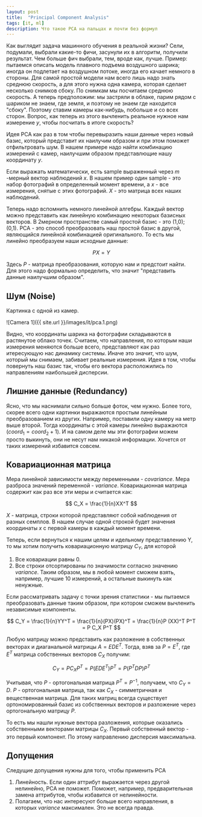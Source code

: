 ```yaml
---
layout: post
title:  "Principal Component Analysis"
tags: [it, ml]
description: Что такое PCA на пальцах и почти без формул
---
```


Как выглядит задача машинного обучения в реальной жизни? Сели, подумали, выбрали какие-то фичи, засунули их в алгоритм, получили результат. Чем больше фич выбрали, тем, вроде как, лучше. Пример: пытаемся описать модель плавного подъема воздушного шарика; иногда он подлетает на воздушном потоке, иногда его качает немного в стороны. Для самой простой модели нам всего лишь надо знать среднюю скорость, а для этого нужна одна камера, которая сделает несколько снимков сбоку. По снимкам мы посчитаем среднюю скорость. А теперь предположим: мы застряли в облаке, парим рядом с шариком не знаем, где земля, и поэтому не знаем где находится "сбоку". Поэтому ставим камеры как-нибудь, побольше и со всех сторон. Вопрос, как теперь из этого вычленить реальное нужное нам измерение *y*, чтобы посчитать в итоге скорость?

Идея PCA как раз в том чтобы перевыразить наши данные через новый базис, который представит их наилучим образом и при этом поможет отфильтровать шум. В нашем примере надо найти комбинацию измерений с камер, наилучшим образом представлющие нашу координату *y*.

Если выражать математически, есть sample выраженный через $m$ -мерный вектор наблюдений $x$. В нашем пример один sample - это набор фотографий в определенный момент времени, а $x$ - все измерения, снятые с этих фотографий. $X$ - это матрица всех наших наблюдений. 

Теперь надо вспомнить немного линейной алгебры. Каждый вектор можно представить как линейную комбинацию некоторых базисных векторов. В 2мерном пространстве самый простой базис - это (1,0); (0,1). PCA - это способ преобразовать наш простой базис в другой, являющийся линейной комбинацией оригинального. То есть мы линейно преобразуем наши исходные данные:

$$ PX = Y $$

Здесь $P$ - матрица преобразования, которую нам и предстоит найти. Для этого надо формально определить, что значит "представить данные наилучшим образом". 

## Шум (Noise)

Картинка с одной из камер.

![Camera 1]({{ site.url }}/images/it/pca.1.png)

Видно, что координаты шарика на фотографии складываются в растянутое облако точек. Считаем, что направления, по которым наши измерения меняются больше всего, представляют как раз итересующую нас динамику системы. Иначе это значит, что шум, который мы снимаем, забивает реальные измерения. Идея в том, чтобы повернуть наш базис так, чтобы его вектора расположились по направлениям наибольшей дисперсии.

## Лишние данные (Redundancy)

Ясно, что мы наснимали сильно больше фоток, чем нужно. Более того, скорее всего одни картинки выражаются простым линейным преобразованием из других. Например, поставили одну камеру на метр выше второй. Тогда координаты с этой камеры линейно выражаются ($coord_1 = coord_2 + 1$). И на самом деле мы эти фотографии можем просто выкинуть, они не несут нам никакой информации. Хочется от таких измерений избавится совсем.

## Ковариационная матрица

Мера линейной зависимости между переменными - *covariance*. Мера разброса значений переменной - *variance*. Ковариационная матрица содержит как раз все эти меры и считается как:

$$ C_X = \frac{1}{n}XX^T $$

$X$ - матрица, строки которой представляют собой наблюдения от разных семплов. В нашем случае одной строкой будет значения координаты $x$ с первой камеры в каждый момент времени.

Теперь, если вернуться к нашим целям и идельному представлению Y, то мы хотим получить ковариационную матрицу $C_Y$, для которой

1. Все ковариации равны 0.
2. Все строки отсортированы по значимости согласно значению *variance*. Таким образом, мы в любой момент сможем взять, например, лучшие 10 измерений, а остальные выкинуть как ненужные.

Если рассматривать задачу с точки зрения статистики - мы пытаемся преобразовать данные таким образом, при котором сможем вычленить независимые компоненты.

$$ C_Y = \frac{1}{n}YY^T  = \frac{1}{n}(PX)(PX)^T = \frac{1}{n}P (XX)^T P^T = P C_X P^T $$

Любую матрицу можно представить как разложение в собственных векторах и диаганальной матрицы $A = EDE^T$. Тогда, взяв за $P = E^T$, где $E^T$ матрица собственных векторов $C_X$ получим:

$$ C_Y = P C_X P^T = P (E D E^T) P^T = P (P^T D P) P^T $$

Учитывая, что $P$ - ортогональная матрица $P^T = P^{-1}$, получаем, что $C_Y = D$. $P$ - ортогональная матрица, так как $C_X$ - симметричная и вещественная матрица. Для таких матриц всегда существует ортономированный базис из собственных векторов и разложение через ортогональную матрицу $P$.

То есть мы нашли нужные вектора разложения, которые оказались собственными векторами матрицы $C_X$. Первый собственный вектор - это первый компонент. По этому направлению дисперсия максимальна.

## Допущения

Следущие допущения нужны для того, чтобы применить PCA

1. Линейность. Если один аттрибут выражается через другой нелинейно, PCA не поможет. Поможет, например, предварительная замена аттрибутов, чтобы избавится от нелинейности.
2. Полагаем, что нас интересуют больше всего направления, в которых *variance* максимален. Это не всегда правда.

